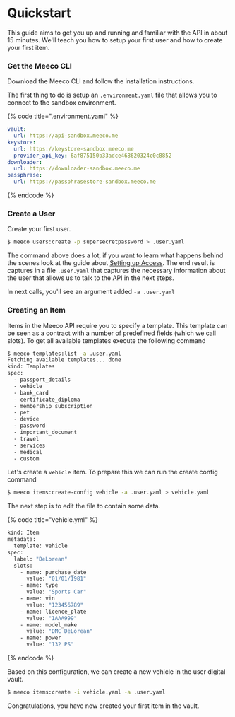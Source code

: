 # Quickstart

This guide aims to get you up and running and familiar with the API in about 15 minutes. We'll teach you how to setup your first user and how to create your first item.

### Get the Meeco CLI

Download the Meeco CLI and follow the installation instructions.

The first thing to do is setup an `.environment.yaml` file that allows you to connect to the sandbox environment.

{% code title=".environment.yaml" %}
```yaml
vault:
  url: https://api-sandbox.meeco.me
keystore:
  url: https://keystore-sandbox.meeco.me
  provider_api_key: 6af875150b33adce468620324c0c8852
downloader:
  url: https://downloader-sandbox.meeco.me
passphrase:
  url: https://passphrasestore-sandbox.meeco.me
```
{% endcode %}

### Create a User

Create your first user.

```bash
$ meeco users:create -p supersecretpassword > .user.yaml
```

The command above does a lot, if you want to learn what happens behind the scenes look at the guide about [Setting up Access](../guides/setting-up-access.md). The end result is captures in a file `.user.yaml` that captures the necessary information about the user that allows us to talk to the API in the next steps.

In next calls, you'll see an argument added `-a .user.yaml`

### Creating an Item

Items in the Meeco API require you to specify a template. This template can be seen as a contract with a number of predefined fields \(which we call slots\). To get all available templates execute the following command

```bash
$ meeco templates:list -a .user.yaml
Fetching available templates... done
kind: Templates
spec:
  - passport_details
  - vehicle
  - bank_card
  - certificate_diploma
  - membership_subscription
  - pet
  - device
  - password
  - important_document
  - travel
  - services
  - medical
  - custom
```

Let's create a `vehicle` item. To prepare this we can run the create config command 

```bash
$ meeco items:create-config vehicle -a .user.yaml > vehicle.yaml
```

The next step is to edit the file to contain some data.

{% code title="vehicle.yml" %}
```bash
kind: Item
metadata:
  template: vehicle
spec:
  label: "DeLorean"
  slots:
    - name: purchase_date
      value: "01/01/1981"
    - name: type
      value: "Sports Car"
    - name: vin
      value: "123456789"
    - name: licence_plate
      value: "1AAA999"
    - name: model_make
      value: "DMC DeLorean"
    - name: power
      value: "132 PS"
```
{% endcode %}

Based on this configuration, we can create a new vehicle in the user digital vault.

```bash
$ meeco items:create -i vehicle.yaml -a .user.yaml
```

Congratulations, you have now created your first item in the vault.



